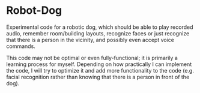 # Robot-Dog
Experimental code for a robotic dog, which should be able to play recorded audio, remember room/building layouts, recognize faces or just recognize that there is a person in the vicinity, and possibly even accept voice commands.

This code may not be optimal or even fully-functional; it is primarily a learning process for myself. Depending on how practically I can implement the code, I will try to optimize it and add more functionality to the code (e.g. facial recognition rather than knowing that there is a person in front of the dog).

